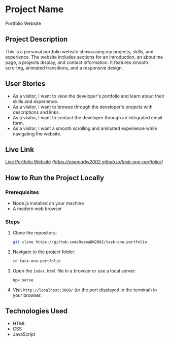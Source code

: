 # Project Name

Portfolio Website

## Project Description

This is a personal portfolio website showcasing my projects, skills, and experience. The website includes sections for an introduction, an about me page, a projects display, and contact information. It features smooth scrolling, animated transitions, and a responsive design.

## User Stories

- As a visitor, I want to view the developer's portfolio and learn about their skills and experience.
- As a visitor, I want to browse through the developer's projects with descriptions and links.
- As a visitor, I want to contact the developer through an integrated email form.
- As a visitor, I want a smooth scrolling and animated experience while navigating the website.

## Live Link

[Live Portfolio Website](#) *(https://osamadw2002.github.io/task-one-portfolio/)*

## How to Run the Project Locally

### Prerequisites
- Node.js installed on your machine
- A modern web browser

### Steps
1. Clone the repository:
   ```bash
   git clone https://github.com/OsamaDW2002/task-one-portfolio
   ```
2. Navigate to the project folder:
   ```bash
   cd task-one-portfolio
   ```
3. Open the `index.html` file in a browser or use a local server:
   ```bash
   npx serve
   ```
4. Visit `http://localhost:3000/` (or the port displayed in the terminal) in your browser.

## Technologies Used
- HTML
- CSS
- JavaScript

